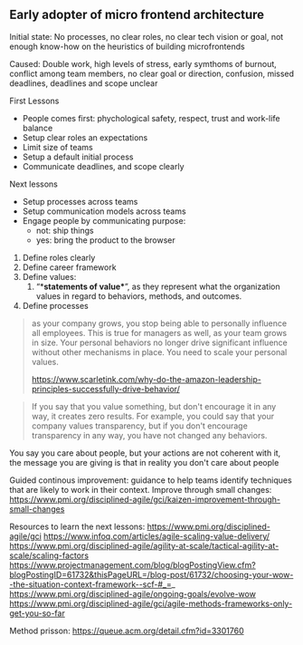 

## Early adopter of micro frontend architecture


Initial state:
No processes, no clear roles, no clear tech vision or goal, not enough know-how on the heuristics of building microfrontends

Caused:
Double work, high levels of stress, early symthoms of burnout, conflict among team members, no clear goal or direction, confusion, missed deadlines, deadlines and scope unclear



First Lessons
* People comes first: phychological safety, respect, trust and work-life balance
* Setup clear roles an expectations
* Limit size of teams 
* Setup a default initial process
* Communicate deadlines, and scope clearly


Next lessons
* Setup processes across teams
* Setup communication models across teams
* Engage people by communicating purpose: 
	* not: ship things
	* yes: bring the product to the browser



1. Define roles clearly
2. Define career framework
3. Define values:
   1.  “***statements of value\***”, as they represent what the organization values in regard to behaviors, methods, and outcomes.
4. Define processes





> as your company grows, you stop being able to personally influence all employees. This is true for managers as well, as your team grows in size. Your personal behaviors no longer drive significant influence without other mechanisms in place. You need to scale your personal values.
>
> https://www.scarletink.com/why-do-the-amazon-leadership-principles-successfully-drive-behavior/





>  If you say that you value something, but don't encourage it in any way, it creates zero results. For example, you could say that your company values transparency, but if you don't encourage transparency in any way, you have not changed any behaviors.

You say you care about people, but your actions are not coherent with it, the message you are giving is that in reality you don't care about people







Guided continous improvement: guidance to help teams identify techniques that are likely to work in their context.
Improve through small changes:
https://www.pmi.org/disciplined-agile/gci/kaizen-improvement-through-small-changes


Resources to learn the next lessons:
https://www.pmi.org/disciplined-agile/gci
https://www.infoq.com/articles/agile-scaling-value-delivery/
https://www.pmi.org/disciplined-agile/agility-at-scale/tactical-agility-at-scale/scaling-factors
https://www.projectmanagement.com/blog/blogPostingView.cfm?blogPostingID=61732&thisPageURL=/blog-post/61732/choosing-your-wow--the-situation-context-framework--scf-#_=_
https://www.pmi.org/disciplined-agile/ongoing-goals/evolve-wow
https://www.pmi.org/disciplined-agile/gci/agile-methods-frameworks-only-get-you-so-far

Method prisson:
https://queue.acm.org/detail.cfm?id=3301760


